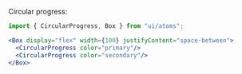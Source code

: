 Circular progress:

```jsx harmony
import { CircularProgress, Box } from "ui/atoms";

<Box display="flex" width={100} justifyContent="space-between">
  <CircularProgress color="primary"/>
  <CircularProgress color="secondary"/>
</Box>
```
